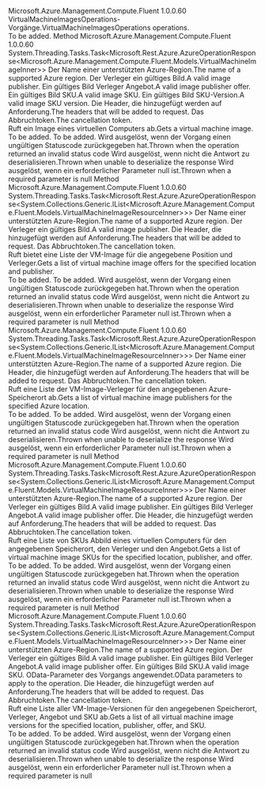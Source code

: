 <Type Name="IVirtualMachineImagesOperations" FullName="Microsoft.Azure.Management.Compute.Fluent.IVirtualMachineImagesOperations">
  <TypeSignature Language="C#" Value="public interface IVirtualMachineImagesOperations" />
  <TypeSignature Language="ILAsm" Value=".class public interface auto ansi abstract IVirtualMachineImagesOperations" />
  <TypeSignature Language="DocId" Value="T:Microsoft.Azure.Management.Compute.Fluent.IVirtualMachineImagesOperations" />
  <TypeSignature Language="VB.NET" Value="Public Interface IVirtualMachineImagesOperations" />
  <TypeSignature Language="F#" Value="type IVirtualMachineImagesOperations = interface" />
  <AssemblyInfo>
    <AssemblyName>Microsoft.Azure.Management.Compute.Fluent</AssemblyName>
    <AssemblyVersion>1.0.0.60</AssemblyVersion>
  </AssemblyInfo>
  <Interfaces />
  <Docs>
    <summary>
            <span data-ttu-id="a412d-101">VirtualMachineImagesOperations-Vorgänge.</span><span class="sxs-lookup"><span data-stu-id="a412d-101">VirtualMachineImagesOperations operations.</span></span>
            </summary>
    <remarks>To be added.</remarks>
  </Docs>
  <Members>
    <Member MemberName="GetWithHttpMessagesAsync">
      <MemberSignature Language="C#" Value="public System.Threading.Tasks.Task&lt;Microsoft.Rest.Azure.AzureOperationResponse&lt;Microsoft.Azure.Management.Compute.Fluent.Models.VirtualMachineImageInner&gt;&gt; GetWithHttpMessagesAsync (string location, string publisherName, string offer, string skus, string version, System.Collections.Generic.Dictionary&lt;string,System.Collections.Generic.List&lt;string&gt;&gt; customHeaders = null, System.Threading.CancellationToken cancellationToken = null);" />
      <MemberSignature Language="ILAsm" Value=".method public hidebysig newslot virtual instance class System.Threading.Tasks.Task`1&lt;class Microsoft.Rest.Azure.AzureOperationResponse`1&lt;class Microsoft.Azure.Management.Compute.Fluent.Models.VirtualMachineImageInner&gt;&gt; GetWithHttpMessagesAsync(string location, string publisherName, string offer, string skus, string version, class System.Collections.Generic.Dictionary`2&lt;string, class System.Collections.Generic.List`1&lt;string&gt;&gt; customHeaders, valuetype System.Threading.CancellationToken cancellationToken) cil managed" />
      <MemberSignature Language="DocId" Value="M:Microsoft.Azure.Management.Compute.Fluent.IVirtualMachineImagesOperations.GetWithHttpMessagesAsync(System.String,System.String,System.String,System.String,System.String,System.Collections.Generic.Dictionary{System.String,System.Collections.Generic.List{System.String}},System.Threading.CancellationToken)" />
      <MemberSignature Language="F#" Value="abstract member GetWithHttpMessagesAsync : string * string * string * string * string * System.Collections.Generic.Dictionary&lt;string, System.Collections.Generic.List&lt;string&gt;&gt; * System.Threading.CancellationToken -&gt; System.Threading.Tasks.Task&lt;Microsoft.Rest.Azure.AzureOperationResponse&lt;Microsoft.Azure.Management.Compute.Fluent.Models.VirtualMachineImageInner&gt;&gt;" Usage="iVirtualMachineImagesOperations.GetWithHttpMessagesAsync (location, publisherName, offer, skus, version, customHeaders, cancellationToken)" />
      <MemberType>Method</MemberType>
      <AssemblyInfo>
        <AssemblyName>Microsoft.Azure.Management.Compute.Fluent</AssemblyName>
        <AssemblyVersion>1.0.0.60</AssemblyVersion>
      </AssemblyInfo>
      <ReturnValue>
        <ReturnType>System.Threading.Tasks.Task&lt;Microsoft.Rest.Azure.AzureOperationResponse&lt;Microsoft.Azure.Management.Compute.Fluent.Models.VirtualMachineImageInner&gt;&gt;</ReturnType>
      </ReturnValue>
      <Parameters>
        <Parameter Name="location" Type="System.String" />
        <Parameter Name="publisherName" Type="System.String" />
        <Parameter Name="offer" Type="System.String" />
        <Parameter Name="skus" Type="System.String" />
        <Parameter Name="version" Type="System.String" />
        <Parameter Name="customHeaders" Type="System.Collections.Generic.Dictionary&lt;System.String,System.Collections.Generic.List&lt;System.String&gt;&gt;" />
        <Parameter Name="cancellationToken" Type="System.Threading.CancellationToken" />
      </Parameters>
      <Docs>
        <param name="location">
            <span data-ttu-id="a412d-102">Der Name einer unterstützten Azure-Region.</span><span class="sxs-lookup"><span data-stu-id="a412d-102">The name of a supported Azure region.</span></span>
            </param>
        <param name="publisherName">
            <span data-ttu-id="a412d-103">Der Verleger ein gültiges Bild.</span><span class="sxs-lookup"><span data-stu-id="a412d-103">A valid image publisher.</span></span>
            </param>
        <param name="offer">
            <span data-ttu-id="a412d-104">Ein gültiges Bild Verleger Angebot.</span><span class="sxs-lookup"><span data-stu-id="a412d-104">A valid image publisher offer.</span></span>
            </param>
        <param name="skus">
            <span data-ttu-id="a412d-105">Ein gültiges Bild SKU.</span><span class="sxs-lookup"><span data-stu-id="a412d-105">A valid image SKU.</span></span>
            </param>
        <param name="version">
            <span data-ttu-id="a412d-106">Ein gültiges Bild SKU-Version.</span><span class="sxs-lookup"><span data-stu-id="a412d-106">A valid image SKU version.</span></span>
            </param>
        <param name="customHeaders">
            <span data-ttu-id="a412d-107">Die Header, die hinzugefügt werden auf Anforderung.</span><span class="sxs-lookup"><span data-stu-id="a412d-107">The headers that will be added to request.</span></span>
            </param>
        <param name="cancellationToken">
            <span data-ttu-id="a412d-108">Das Abbruchtoken.</span><span class="sxs-lookup"><span data-stu-id="a412d-108">The cancellation token.</span></span>
            </param>
        <summary>
            <span data-ttu-id="a412d-109">Ruft ein Image eines virtuellen Computers ab.</span><span class="sxs-lookup"><span data-stu-id="a412d-109">Gets a virtual machine image.</span></span>
            </summary>
        <returns>To be added.</returns>
        <remarks>To be added.</remarks>
        <exception cref="T:Microsoft.Rest.Azure.CloudException">
            <span data-ttu-id="a412d-110">Wird ausgelöst, wenn der Vorgang einen ungültigen Statuscode zurückgegeben hat.</span><span class="sxs-lookup"><span data-stu-id="a412d-110">Thrown when the operation returned an invalid status code</span></span>
            </exception>
        <exception cref="T:Microsoft.Rest.SerializationException">
            <span data-ttu-id="a412d-111">Wird ausgelöst, wenn nicht die Antwort zu deserialisieren.</span><span class="sxs-lookup"><span data-stu-id="a412d-111">Thrown when unable to deserialize the response</span></span>
            </exception>
        <exception cref="T:Microsoft.Rest.ValidationException">
            <span data-ttu-id="a412d-112">Wird ausgelöst, wenn ein erforderlicher Parameter null ist.</span><span class="sxs-lookup"><span data-stu-id="a412d-112">Thrown when a required parameter is null</span></span>
            </exception>
      </Docs>
    </Member>
    <Member MemberName="ListOffersWithHttpMessagesAsync">
      <MemberSignature Language="C#" Value="public System.Threading.Tasks.Task&lt;Microsoft.Rest.Azure.AzureOperationResponse&lt;System.Collections.Generic.IList&lt;Microsoft.Azure.Management.Compute.Fluent.Models.VirtualMachineImageResourceInner&gt;&gt;&gt; ListOffersWithHttpMessagesAsync (string location, string publisherName, System.Collections.Generic.Dictionary&lt;string,System.Collections.Generic.List&lt;string&gt;&gt; customHeaders = null, System.Threading.CancellationToken cancellationToken = null);" />
      <MemberSignature Language="ILAsm" Value=".method public hidebysig newslot virtual instance class System.Threading.Tasks.Task`1&lt;class Microsoft.Rest.Azure.AzureOperationResponse`1&lt;class System.Collections.Generic.IList`1&lt;class Microsoft.Azure.Management.Compute.Fluent.Models.VirtualMachineImageResourceInner&gt;&gt;&gt; ListOffersWithHttpMessagesAsync(string location, string publisherName, class System.Collections.Generic.Dictionary`2&lt;string, class System.Collections.Generic.List`1&lt;string&gt;&gt; customHeaders, valuetype System.Threading.CancellationToken cancellationToken) cil managed" />
      <MemberSignature Language="DocId" Value="M:Microsoft.Azure.Management.Compute.Fluent.IVirtualMachineImagesOperations.ListOffersWithHttpMessagesAsync(System.String,System.String,System.Collections.Generic.Dictionary{System.String,System.Collections.Generic.List{System.String}},System.Threading.CancellationToken)" />
      <MemberSignature Language="F#" Value="abstract member ListOffersWithHttpMessagesAsync : string * string * System.Collections.Generic.Dictionary&lt;string, System.Collections.Generic.List&lt;string&gt;&gt; * System.Threading.CancellationToken -&gt; System.Threading.Tasks.Task&lt;Microsoft.Rest.Azure.AzureOperationResponse&lt;System.Collections.Generic.IList&lt;Microsoft.Azure.Management.Compute.Fluent.Models.VirtualMachineImageResourceInner&gt;&gt;&gt;" Usage="iVirtualMachineImagesOperations.ListOffersWithHttpMessagesAsync (location, publisherName, customHeaders, cancellationToken)" />
      <MemberType>Method</MemberType>
      <AssemblyInfo>
        <AssemblyName>Microsoft.Azure.Management.Compute.Fluent</AssemblyName>
        <AssemblyVersion>1.0.0.60</AssemblyVersion>
      </AssemblyInfo>
      <ReturnValue>
        <ReturnType>System.Threading.Tasks.Task&lt;Microsoft.Rest.Azure.AzureOperationResponse&lt;System.Collections.Generic.IList&lt;Microsoft.Azure.Management.Compute.Fluent.Models.VirtualMachineImageResourceInner&gt;&gt;&gt;</ReturnType>
      </ReturnValue>
      <Parameters>
        <Parameter Name="location" Type="System.String" />
        <Parameter Name="publisherName" Type="System.String" />
        <Parameter Name="customHeaders" Type="System.Collections.Generic.Dictionary&lt;System.String,System.Collections.Generic.List&lt;System.String&gt;&gt;" />
        <Parameter Name="cancellationToken" Type="System.Threading.CancellationToken" />
      </Parameters>
      <Docs>
        <param name="location">
            <span data-ttu-id="a412d-113">Der Name einer unterstützten Azure-Region.</span><span class="sxs-lookup"><span data-stu-id="a412d-113">The name of a supported Azure region.</span></span>
            </param>
        <param name="publisherName">
            <span data-ttu-id="a412d-114">Der Verleger ein gültiges Bild.</span><span class="sxs-lookup"><span data-stu-id="a412d-114">A valid image publisher.</span></span>
            </param>
        <param name="customHeaders">
            <span data-ttu-id="a412d-115">Die Header, die hinzugefügt werden auf Anforderung.</span><span class="sxs-lookup"><span data-stu-id="a412d-115">The headers that will be added to request.</span></span>
            </param>
        <param name="cancellationToken">
            <span data-ttu-id="a412d-116">Das Abbruchtoken.</span><span class="sxs-lookup"><span data-stu-id="a412d-116">The cancellation token.</span></span>
            </param>
        <summary>
            <span data-ttu-id="a412d-117">Ruft bietet eine Liste der VM-Image für die angegebene Position und Verleger.</span><span class="sxs-lookup"><span data-stu-id="a412d-117">Gets a list of virtual machine image offers for the specified location and publisher.</span></span>
            </summary>
        <returns>To be added.</returns>
        <remarks>To be added.</remarks>
        <exception cref="T:Microsoft.Rest.Azure.CloudException">
            <span data-ttu-id="a412d-118">Wird ausgelöst, wenn der Vorgang einen ungültigen Statuscode zurückgegeben hat.</span><span class="sxs-lookup"><span data-stu-id="a412d-118">Thrown when the operation returned an invalid status code</span></span>
            </exception>
        <exception cref="T:Microsoft.Rest.SerializationException">
            <span data-ttu-id="a412d-119">Wird ausgelöst, wenn nicht die Antwort zu deserialisieren.</span><span class="sxs-lookup"><span data-stu-id="a412d-119">Thrown when unable to deserialize the response</span></span>
            </exception>
        <exception cref="T:Microsoft.Rest.ValidationException">
            <span data-ttu-id="a412d-120">Wird ausgelöst, wenn ein erforderlicher Parameter null ist.</span><span class="sxs-lookup"><span data-stu-id="a412d-120">Thrown when a required parameter is null</span></span>
            </exception>
      </Docs>
    </Member>
    <Member MemberName="ListPublishersWithHttpMessagesAsync">
      <MemberSignature Language="C#" Value="public System.Threading.Tasks.Task&lt;Microsoft.Rest.Azure.AzureOperationResponse&lt;System.Collections.Generic.IList&lt;Microsoft.Azure.Management.Compute.Fluent.Models.VirtualMachineImageResourceInner&gt;&gt;&gt; ListPublishersWithHttpMessagesAsync (string location, System.Collections.Generic.Dictionary&lt;string,System.Collections.Generic.List&lt;string&gt;&gt; customHeaders = null, System.Threading.CancellationToken cancellationToken = null);" />
      <MemberSignature Language="ILAsm" Value=".method public hidebysig newslot virtual instance class System.Threading.Tasks.Task`1&lt;class Microsoft.Rest.Azure.AzureOperationResponse`1&lt;class System.Collections.Generic.IList`1&lt;class Microsoft.Azure.Management.Compute.Fluent.Models.VirtualMachineImageResourceInner&gt;&gt;&gt; ListPublishersWithHttpMessagesAsync(string location, class System.Collections.Generic.Dictionary`2&lt;string, class System.Collections.Generic.List`1&lt;string&gt;&gt; customHeaders, valuetype System.Threading.CancellationToken cancellationToken) cil managed" />
      <MemberSignature Language="DocId" Value="M:Microsoft.Azure.Management.Compute.Fluent.IVirtualMachineImagesOperations.ListPublishersWithHttpMessagesAsync(System.String,System.Collections.Generic.Dictionary{System.String,System.Collections.Generic.List{System.String}},System.Threading.CancellationToken)" />
      <MemberSignature Language="F#" Value="abstract member ListPublishersWithHttpMessagesAsync : string * System.Collections.Generic.Dictionary&lt;string, System.Collections.Generic.List&lt;string&gt;&gt; * System.Threading.CancellationToken -&gt; System.Threading.Tasks.Task&lt;Microsoft.Rest.Azure.AzureOperationResponse&lt;System.Collections.Generic.IList&lt;Microsoft.Azure.Management.Compute.Fluent.Models.VirtualMachineImageResourceInner&gt;&gt;&gt;" Usage="iVirtualMachineImagesOperations.ListPublishersWithHttpMessagesAsync (location, customHeaders, cancellationToken)" />
      <MemberType>Method</MemberType>
      <AssemblyInfo>
        <AssemblyName>Microsoft.Azure.Management.Compute.Fluent</AssemblyName>
        <AssemblyVersion>1.0.0.60</AssemblyVersion>
      </AssemblyInfo>
      <ReturnValue>
        <ReturnType>System.Threading.Tasks.Task&lt;Microsoft.Rest.Azure.AzureOperationResponse&lt;System.Collections.Generic.IList&lt;Microsoft.Azure.Management.Compute.Fluent.Models.VirtualMachineImageResourceInner&gt;&gt;&gt;</ReturnType>
      </ReturnValue>
      <Parameters>
        <Parameter Name="location" Type="System.String" />
        <Parameter Name="customHeaders" Type="System.Collections.Generic.Dictionary&lt;System.String,System.Collections.Generic.List&lt;System.String&gt;&gt;" />
        <Parameter Name="cancellationToken" Type="System.Threading.CancellationToken" />
      </Parameters>
      <Docs>
        <param name="location">
            <span data-ttu-id="a412d-121">Der Name einer unterstützten Azure-Region.</span><span class="sxs-lookup"><span data-stu-id="a412d-121">The name of a supported Azure region.</span></span>
            </param>
        <param name="customHeaders">
            <span data-ttu-id="a412d-122">Die Header, die hinzugefügt werden auf Anforderung.</span><span class="sxs-lookup"><span data-stu-id="a412d-122">The headers that will be added to request.</span></span>
            </param>
        <param name="cancellationToken">
            <span data-ttu-id="a412d-123">Das Abbruchtoken.</span><span class="sxs-lookup"><span data-stu-id="a412d-123">The cancellation token.</span></span>
            </param>
        <summary>
            <span data-ttu-id="a412d-124">Ruft eine Liste der VM-Image-Verleger für den angegebenen Azure-Speicherort ab.</span><span class="sxs-lookup"><span data-stu-id="a412d-124">Gets a list of virtual machine image publishers for the specified Azure location.</span></span>
            </summary>
        <returns>To be added.</returns>
        <remarks>To be added.</remarks>
        <exception cref="T:Microsoft.Rest.Azure.CloudException">
            <span data-ttu-id="a412d-125">Wird ausgelöst, wenn der Vorgang einen ungültigen Statuscode zurückgegeben hat.</span><span class="sxs-lookup"><span data-stu-id="a412d-125">Thrown when the operation returned an invalid status code</span></span>
            </exception>
        <exception cref="T:Microsoft.Rest.SerializationException">
            <span data-ttu-id="a412d-126">Wird ausgelöst, wenn nicht die Antwort zu deserialisieren.</span><span class="sxs-lookup"><span data-stu-id="a412d-126">Thrown when unable to deserialize the response</span></span>
            </exception>
        <exception cref="T:Microsoft.Rest.ValidationException">
            <span data-ttu-id="a412d-127">Wird ausgelöst, wenn ein erforderlicher Parameter null ist.</span><span class="sxs-lookup"><span data-stu-id="a412d-127">Thrown when a required parameter is null</span></span>
            </exception>
      </Docs>
    </Member>
    <Member MemberName="ListSkusWithHttpMessagesAsync">
      <MemberSignature Language="C#" Value="public System.Threading.Tasks.Task&lt;Microsoft.Rest.Azure.AzureOperationResponse&lt;System.Collections.Generic.IList&lt;Microsoft.Azure.Management.Compute.Fluent.Models.VirtualMachineImageResourceInner&gt;&gt;&gt; ListSkusWithHttpMessagesAsync (string location, string publisherName, string offer, System.Collections.Generic.Dictionary&lt;string,System.Collections.Generic.List&lt;string&gt;&gt; customHeaders = null, System.Threading.CancellationToken cancellationToken = null);" />
      <MemberSignature Language="ILAsm" Value=".method public hidebysig newslot virtual instance class System.Threading.Tasks.Task`1&lt;class Microsoft.Rest.Azure.AzureOperationResponse`1&lt;class System.Collections.Generic.IList`1&lt;class Microsoft.Azure.Management.Compute.Fluent.Models.VirtualMachineImageResourceInner&gt;&gt;&gt; ListSkusWithHttpMessagesAsync(string location, string publisherName, string offer, class System.Collections.Generic.Dictionary`2&lt;string, class System.Collections.Generic.List`1&lt;string&gt;&gt; customHeaders, valuetype System.Threading.CancellationToken cancellationToken) cil managed" />
      <MemberSignature Language="DocId" Value="M:Microsoft.Azure.Management.Compute.Fluent.IVirtualMachineImagesOperations.ListSkusWithHttpMessagesAsync(System.String,System.String,System.String,System.Collections.Generic.Dictionary{System.String,System.Collections.Generic.List{System.String}},System.Threading.CancellationToken)" />
      <MemberSignature Language="F#" Value="abstract member ListSkusWithHttpMessagesAsync : string * string * string * System.Collections.Generic.Dictionary&lt;string, System.Collections.Generic.List&lt;string&gt;&gt; * System.Threading.CancellationToken -&gt; System.Threading.Tasks.Task&lt;Microsoft.Rest.Azure.AzureOperationResponse&lt;System.Collections.Generic.IList&lt;Microsoft.Azure.Management.Compute.Fluent.Models.VirtualMachineImageResourceInner&gt;&gt;&gt;" Usage="iVirtualMachineImagesOperations.ListSkusWithHttpMessagesAsync (location, publisherName, offer, customHeaders, cancellationToken)" />
      <MemberType>Method</MemberType>
      <AssemblyInfo>
        <AssemblyName>Microsoft.Azure.Management.Compute.Fluent</AssemblyName>
        <AssemblyVersion>1.0.0.60</AssemblyVersion>
      </AssemblyInfo>
      <ReturnValue>
        <ReturnType>System.Threading.Tasks.Task&lt;Microsoft.Rest.Azure.AzureOperationResponse&lt;System.Collections.Generic.IList&lt;Microsoft.Azure.Management.Compute.Fluent.Models.VirtualMachineImageResourceInner&gt;&gt;&gt;</ReturnType>
      </ReturnValue>
      <Parameters>
        <Parameter Name="location" Type="System.String" />
        <Parameter Name="publisherName" Type="System.String" />
        <Parameter Name="offer" Type="System.String" />
        <Parameter Name="customHeaders" Type="System.Collections.Generic.Dictionary&lt;System.String,System.Collections.Generic.List&lt;System.String&gt;&gt;" />
        <Parameter Name="cancellationToken" Type="System.Threading.CancellationToken" />
      </Parameters>
      <Docs>
        <param name="location">
            <span data-ttu-id="a412d-128">Der Name einer unterstützten Azure-Region.</span><span class="sxs-lookup"><span data-stu-id="a412d-128">The name of a supported Azure region.</span></span>
            </param>
        <param name="publisherName">
            <span data-ttu-id="a412d-129">Der Verleger ein gültiges Bild.</span><span class="sxs-lookup"><span data-stu-id="a412d-129">A valid image publisher.</span></span>
            </param>
        <param name="offer">
            <span data-ttu-id="a412d-130">Ein gültiges Bild Verleger Angebot.</span><span class="sxs-lookup"><span data-stu-id="a412d-130">A valid image publisher offer.</span></span>
            </param>
        <param name="customHeaders">
            <span data-ttu-id="a412d-131">Die Header, die hinzugefügt werden auf Anforderung.</span><span class="sxs-lookup"><span data-stu-id="a412d-131">The headers that will be added to request.</span></span>
            </param>
        <param name="cancellationToken">
            <span data-ttu-id="a412d-132">Das Abbruchtoken.</span><span class="sxs-lookup"><span data-stu-id="a412d-132">The cancellation token.</span></span>
            </param>
        <summary>
            <span data-ttu-id="a412d-133">Ruft eine Liste von SKUs Abbild eines virtuellen Computers für den angegebenen Speicherort, den Verleger und den Angebot.</span><span class="sxs-lookup"><span data-stu-id="a412d-133">Gets a list of virtual machine image SKUs for the specified location, publisher, and offer.</span></span>
            </summary>
        <returns>To be added.</returns>
        <remarks>To be added.</remarks>
        <exception cref="T:Microsoft.Rest.Azure.CloudException">
            <span data-ttu-id="a412d-134">Wird ausgelöst, wenn der Vorgang einen ungültigen Statuscode zurückgegeben hat.</span><span class="sxs-lookup"><span data-stu-id="a412d-134">Thrown when the operation returned an invalid status code</span></span>
            </exception>
        <exception cref="T:Microsoft.Rest.SerializationException">
            <span data-ttu-id="a412d-135">Wird ausgelöst, wenn nicht die Antwort zu deserialisieren.</span><span class="sxs-lookup"><span data-stu-id="a412d-135">Thrown when unable to deserialize the response</span></span>
            </exception>
        <exception cref="T:Microsoft.Rest.ValidationException">
            <span data-ttu-id="a412d-136">Wird ausgelöst, wenn ein erforderlicher Parameter null ist.</span><span class="sxs-lookup"><span data-stu-id="a412d-136">Thrown when a required parameter is null</span></span>
            </exception>
      </Docs>
    </Member>
    <Member MemberName="ListWithHttpMessagesAsync">
      <MemberSignature Language="C#" Value="public System.Threading.Tasks.Task&lt;Microsoft.Rest.Azure.AzureOperationResponse&lt;System.Collections.Generic.IList&lt;Microsoft.Azure.Management.Compute.Fluent.Models.VirtualMachineImageResourceInner&gt;&gt;&gt; ListWithHttpMessagesAsync (string location, string publisherName, string offer, string skus, Microsoft.Rest.Azure.OData.ODataQuery&lt;Microsoft.Azure.Management.Compute.Fluent.Models.VirtualMachineImageResourceInner&gt; odataQuery = null, System.Collections.Generic.Dictionary&lt;string,System.Collections.Generic.List&lt;string&gt;&gt; customHeaders = null, System.Threading.CancellationToken cancellationToken = null);" />
      <MemberSignature Language="ILAsm" Value=".method public hidebysig newslot virtual instance class System.Threading.Tasks.Task`1&lt;class Microsoft.Rest.Azure.AzureOperationResponse`1&lt;class System.Collections.Generic.IList`1&lt;class Microsoft.Azure.Management.Compute.Fluent.Models.VirtualMachineImageResourceInner&gt;&gt;&gt; ListWithHttpMessagesAsync(string location, string publisherName, string offer, string skus, class Microsoft.Rest.Azure.OData.ODataQuery`1&lt;class Microsoft.Azure.Management.Compute.Fluent.Models.VirtualMachineImageResourceInner&gt; odataQuery, class System.Collections.Generic.Dictionary`2&lt;string, class System.Collections.Generic.List`1&lt;string&gt;&gt; customHeaders, valuetype System.Threading.CancellationToken cancellationToken) cil managed" />
      <MemberSignature Language="DocId" Value="M:Microsoft.Azure.Management.Compute.Fluent.IVirtualMachineImagesOperations.ListWithHttpMessagesAsync(System.String,System.String,System.String,System.String,Microsoft.Rest.Azure.OData.ODataQuery{Microsoft.Azure.Management.Compute.Fluent.Models.VirtualMachineImageResourceInner},System.Collections.Generic.Dictionary{System.String,System.Collections.Generic.List{System.String}},System.Threading.CancellationToken)" />
      <MemberSignature Language="F#" Value="abstract member ListWithHttpMessagesAsync : string * string * string * string * Microsoft.Rest.Azure.OData.ODataQuery&lt;Microsoft.Azure.Management.Compute.Fluent.Models.VirtualMachineImageResourceInner&gt; * System.Collections.Generic.Dictionary&lt;string, System.Collections.Generic.List&lt;string&gt;&gt; * System.Threading.CancellationToken -&gt; System.Threading.Tasks.Task&lt;Microsoft.Rest.Azure.AzureOperationResponse&lt;System.Collections.Generic.IList&lt;Microsoft.Azure.Management.Compute.Fluent.Models.VirtualMachineImageResourceInner&gt;&gt;&gt;" Usage="iVirtualMachineImagesOperations.ListWithHttpMessagesAsync (location, publisherName, offer, skus, odataQuery, customHeaders, cancellationToken)" />
      <MemberType>Method</MemberType>
      <AssemblyInfo>
        <AssemblyName>Microsoft.Azure.Management.Compute.Fluent</AssemblyName>
        <AssemblyVersion>1.0.0.60</AssemblyVersion>
      </AssemblyInfo>
      <ReturnValue>
        <ReturnType>System.Threading.Tasks.Task&lt;Microsoft.Rest.Azure.AzureOperationResponse&lt;System.Collections.Generic.IList&lt;Microsoft.Azure.Management.Compute.Fluent.Models.VirtualMachineImageResourceInner&gt;&gt;&gt;</ReturnType>
      </ReturnValue>
      <Parameters>
        <Parameter Name="location" Type="System.String" />
        <Parameter Name="publisherName" Type="System.String" />
        <Parameter Name="offer" Type="System.String" />
        <Parameter Name="skus" Type="System.String" />
        <Parameter Name="odataQuery" Type="Microsoft.Rest.Azure.OData.ODataQuery&lt;Microsoft.Azure.Management.Compute.Fluent.Models.VirtualMachineImageResourceInner&gt;" />
        <Parameter Name="customHeaders" Type="System.Collections.Generic.Dictionary&lt;System.String,System.Collections.Generic.List&lt;System.String&gt;&gt;" />
        <Parameter Name="cancellationToken" Type="System.Threading.CancellationToken" />
      </Parameters>
      <Docs>
        <param name="location">
            <span data-ttu-id="a412d-137">Der Name einer unterstützten Azure-Region.</span><span class="sxs-lookup"><span data-stu-id="a412d-137">The name of a supported Azure region.</span></span>
            </param>
        <param name="publisherName">
            <span data-ttu-id="a412d-138">Der Verleger ein gültiges Bild.</span><span class="sxs-lookup"><span data-stu-id="a412d-138">A valid image publisher.</span></span>
            </param>
        <param name="offer">
            <span data-ttu-id="a412d-139">Ein gültiges Bild Verleger Angebot.</span><span class="sxs-lookup"><span data-stu-id="a412d-139">A valid image publisher offer.</span></span>
            </param>
        <param name="skus">
            <span data-ttu-id="a412d-140">Ein gültiges Bild SKU.</span><span class="sxs-lookup"><span data-stu-id="a412d-140">A valid image SKU.</span></span>
            </param>
        <param name="odataQuery">
            <span data-ttu-id="a412d-141">OData-Parameter des Vorgangs angewendet.</span><span class="sxs-lookup"><span data-stu-id="a412d-141">OData parameters to apply to the operation.</span></span>
            </param>
        <param name="customHeaders">
            <span data-ttu-id="a412d-142">Die Header, die hinzugefügt werden auf Anforderung.</span><span class="sxs-lookup"><span data-stu-id="a412d-142">The headers that will be added to request.</span></span>
            </param>
        <param name="cancellationToken">
            <span data-ttu-id="a412d-143">Das Abbruchtoken.</span><span class="sxs-lookup"><span data-stu-id="a412d-143">The cancellation token.</span></span>
            </param>
        <summary>
            <span data-ttu-id="a412d-144">Ruft eine Liste aller VM-Image-Versionen für den angegebenen Speicherort, Verleger, Angebot und SKU ab.</span><span class="sxs-lookup"><span data-stu-id="a412d-144">Gets a list of all virtual machine image versions for the specified location, publisher, offer, and SKU.</span></span>
            </summary>
        <returns>To be added.</returns>
        <remarks>To be added.</remarks>
        <exception cref="T:Microsoft.Rest.Azure.CloudException">
            <span data-ttu-id="a412d-145">Wird ausgelöst, wenn der Vorgang einen ungültigen Statuscode zurückgegeben hat.</span><span class="sxs-lookup"><span data-stu-id="a412d-145">Thrown when the operation returned an invalid status code</span></span>
            </exception>
        <exception cref="T:Microsoft.Rest.SerializationException">
            <span data-ttu-id="a412d-146">Wird ausgelöst, wenn nicht die Antwort zu deserialisieren.</span><span class="sxs-lookup"><span data-stu-id="a412d-146">Thrown when unable to deserialize the response</span></span>
            </exception>
        <exception cref="T:Microsoft.Rest.ValidationException">
            <span data-ttu-id="a412d-147">Wird ausgelöst, wenn ein erforderlicher Parameter null ist.</span><span class="sxs-lookup"><span data-stu-id="a412d-147">Thrown when a required parameter is null</span></span>
            </exception>
      </Docs>
    </Member>
  </Members>
</Type>
